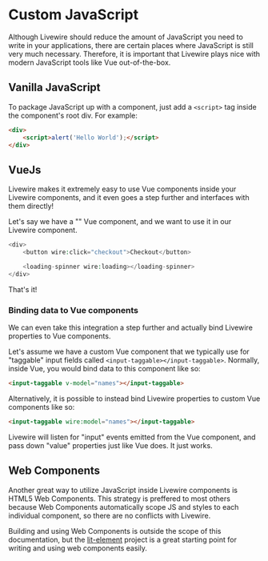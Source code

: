 # Custom JavaScript

Although Livewire should reduce the amount of JavaScript you need to write in your applications, there are certain places where JavaScript is still very much necessary. Therefore, it is important that Livewire plays nice with modern JavaScript tools like Vue out-of-the-box.

## Vanilla JavaScript

To package JavaScript up with a component, just add a `<script>` tag inside the component's root div. For example:

```html
<div>
    <script>alert('Hello World');</script>
</div>
```

## VueJs

Livewire makes it extremely easy to use Vue components inside your Livewire components, and it even goes a step further and interfaces with them directly!

Let's say we have a "<loading-spinner>" Vue component, and we want to use it in our Livewire component.

```php
<div>
    <button wire:click="checkout">Checkout</button>

    <loading-spinner wire:loading></loading-spinner>
</div>
```

That's it!

### Binding data to Vue components
We can even take this integration a step further and actually bind Livewire properties to Vue components.

Let's assume we have a custom Vue component that we typically use for "taggable" input fields called `<input-taggable></input-taggable>`. Normally, inside Vue, you would bind data to this component like so:

```html
<input-taggable v-model="names"></input-taggable>
```

Alternatively, it is possible to instead bind Livewire properties to custom Vue components like so:

```html
<input-taggable wire:model="names"></input-taggable>
```

Livewire will listen for "input" events emitted from the Vue component, and pass down "value" properties just like Vue does. It just works.

## Web Components
Another great way to utilize JavaScript inside Livewire components is HTML5 Web Components. This strategy is preffered to most others because Web Components automatically scope JS and styles to each individual component, so there are no conflicts with Livewire.

Building and using Web Components is outside the scope of this documentation, but the [lit-element](https://lit-element.polymer-project.org/guide) project is a great starting point for writing and using web components easily.
